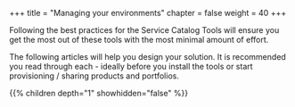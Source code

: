 +++
title = "Managing your environments"
chapter = false
weight = 40
+++

Following the best practices for the Service Catalog Tools will ensure you get the most out of these tools with the most
minimal amount of effort.

The following articles will help you design your solution.  It is recommended you read through each - ideally before you
install the tools or start provisioning / sharing products and portfolios. 

{{% children depth="1" showhidden="false" %}}
